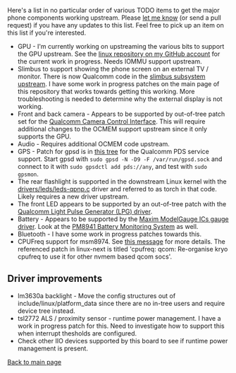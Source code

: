 Here's a list in no particular order of various TODO items to get the major phone components
working upstream. Please [let me know](mailto:masneyb@onstation.org) (or send a pull request) if you
have any updates to this list. Feel free to pick up an item on this list if you're interested.

- GPU - I'm currently working on upstreaming the various bits to support the GPU upstream. See the
  [linux repository on my GitHub account](https://github.com/masneyb/linux/branches) for the
  current work in progress. Needs IOMMU support upstream.
- Slimbus to support showing the phone screen on an external TV / monitor. There is now Qualcomm
  code in the
  [slimbus subsystem upstream](https://git.kernel.org/pub/scm/linux/kernel/git/qcom/linux.git/tree/drivers/slimbus).
  I have some work in progress patches on the main page of this repository that works towards
  getting this working. More troubleshooting is needed to determine why the external display
  is not working.
- Front and back camera - Appears to be supported by out-of-tree patch set for the
  [Qualcomm Camera Control Interface](https://patchwork.ozlabs.org/cover/825398/). This will
  require additional changes to the OCMEM support upstream since it only supports the GPU.
- Audio - Requires additional OCMEM code upstream.
- GPS - Patch for gpsd is in [this tree](https://github.com/andersson/gpsd/commits/master) for the
  Qualcomm PDS service support. Start gpsd with `sudo gpsd -N -D9 -F /var/run/gpsd.sock` and
  connect to it with `sudo gpsdctl add pds://any`, and test with `sudo gpsmon`.
- The rear flashlight is supported in the downstream Linux kernel with the
  [drivers/leds/leds-qpnp.c](https://github.com/AICP/kernel_lge_hammerhead/blob/n7.1/drivers/leds/leds-qpnp.c)
  driver and referred to as torch in that code. Likely requires a new driver upstream.
- The front LED appears to be supported by an out-of-tree patch with the
  [Qualcomm Light Pulse Generator (LPG) driver](https://lkml.org/lkml/2017/11/15/26).
- Battery - Appears to be supported by the
  [Maxim ModelGauge ICs gauge driver](https://lore.kernel.org/patchwork/patch/437579/). Look at the
  [PM8941 Battery Monitoring System](https://lore.kernel.org/lkml/20180614151435.6471-2-ctatlor97@gmail.com/)
  as well.
- Bluetooth - I have some work in progress patches towards this.
- CPUFreq support for msm8974. See [this message](https://lore.kernel.org/lkml/20190812152826.GA7958@centauri/)
  for more details. The referenced patch in linux-next is titled
  'cpufreq: qcom: Re-organise kryo cpufreq to use it for other nvmem based qcom socs'.

## Driver improvements

- lm3630a backlight - Move the config structures out of include/linux/platform_data since there
  are no in-tree users and require device tree instead.
- tsl2772 ALS / proximity sensor - runtime power management. I have a work in progress patch for
  this. Need to investigate how to support this when interrupt thesholds are configured.
- Check other IIO devices supported by this board to see if runtime power management is present.

[Back to main page](README.md)
